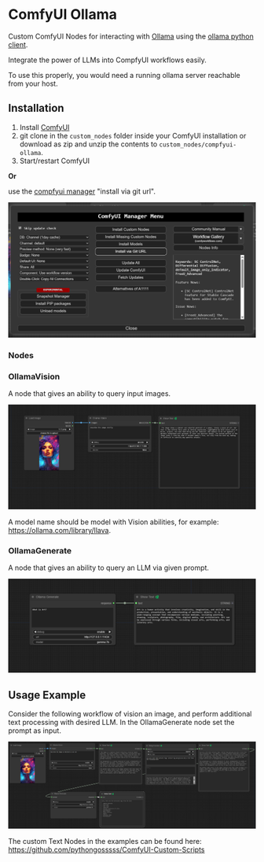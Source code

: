 # ComfyUI Ollama

Custom ComfyUI Nodes for interacting with [Ollama](https://ollama.com/) using the [ollama python client](https://github.com/ollama/ollama-python).

Integrate the power of LLMs into CompfyUI workflows easily.

To use this properly, you would need a running ollama server reachable from your host.

## Installation

1. Install [ComfyUI](https://github.com/comfyanonymous/ComfyUI)
2. git clone in the ```custom_nodes``` folder inside your ComfyUI installation or download as zip and unzip the contents to ```custom_nodes/compfyui-ollama```.
3. Start/restart ComfyUI

**Or** 

use the [compfyui manager](https://github.com/ltdrdata/ComfyUI-Manager) "install via git url".

![pic](.meta/InstallViaManager.png)

### Nodes

### OllamaVision

A node that gives an ability to query input images. 

![pic](.meta/OllamaVision.png)

A model name should be model with Vision abilities, for example: https://ollama.com/library/llava.

### OllamaGenerate

A node that gives an ability to query an LLM via given prompt. 

![pic](.meta/OllamaGenerate.png)

## Usage Example

Consider the following workflow of vision an image, and perform additional text processing with desired LLM. In the OllamaGenerate node set the prompt as input.

![pic](.meta/CombinedUsage1.png)

The custom Text Nodes in the examples can be found here: https://github.com/pythongosssss/ComfyUI-Custom-Scripts
